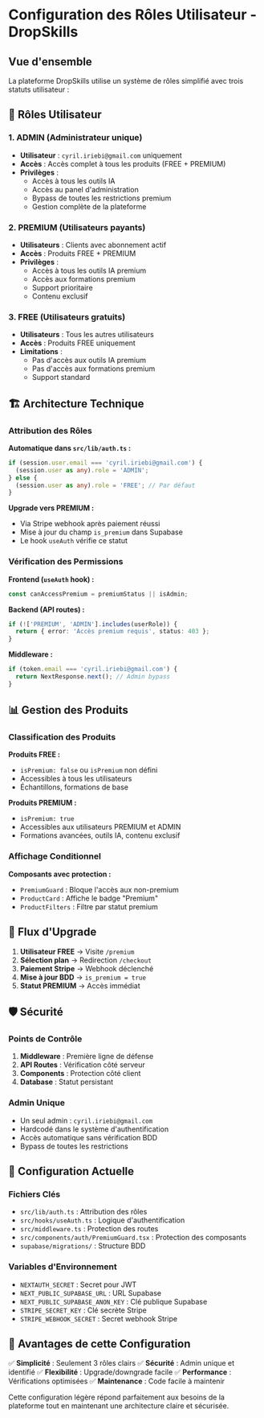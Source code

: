 # Configuration des Rôles Utilisateur - DropSkills

## Vue d'ensemble

La plateforme DropSkills utilise un système de rôles simplifié avec trois statuts utilisateur :

## 🔐 Rôles Utilisateur

### 1. **ADMIN** (Administrateur unique)
- **Utilisateur** : `cyril.iriebi@gmail.com` uniquement
- **Accès** : Accès complet à tous les produits (FREE + PREMIUM)
- **Privilèges** : 
  - Accès à tous les outils IA
  - Accès au panel d'administration
  - Bypass de toutes les restrictions premium
  - Gestion complète de la plateforme

### 2. **PREMIUM** (Utilisateurs payants)
- **Utilisateurs** : Clients avec abonnement actif
- **Accès** : Produits FREE + PREMIUM
- **Privilèges** :
  - Accès à tous les outils IA premium
  - Accès aux formations premium
  - Support prioritaire
  - Contenu exclusif

### 3. **FREE** (Utilisateurs gratuits)
- **Utilisateurs** : Tous les autres utilisateurs
- **Accès** : Produits FREE uniquement
- **Limitations** :
  - Pas d'accès aux outils IA premium
  - Pas d'accès aux formations premium
  - Support standard

## 🏗️ Architecture Technique

### Attribution des Rôles

**Automatique dans `src/lib/auth.ts` :**
```typescript
if (session.user.email === 'cyril.iriebi@gmail.com') {
  (session.user as any).role = 'ADMIN';
} else {
  (session.user as any).role = 'FREE'; // Par défaut
}
```

**Upgrade vers PREMIUM :**
- Via Stripe webhook après paiement réussi
- Mise à jour du champ `is_premium` dans Supabase
- Le hook `useAuth` vérifie ce statut

### Vérification des Permissions

**Frontend (`useAuth` hook) :**
```typescript
const canAccessPremium = premiumStatus || isAdmin;
```

**Backend (API routes) :**
```typescript
if (!['PREMIUM', 'ADMIN'].includes(userRole)) {
  return { error: 'Accès premium requis', status: 403 };
}
```

**Middleware :**
```typescript
if (token.email === 'cyril.iriebi@gmail.com') {
  return NextResponse.next(); // Admin bypass
}
```

## 📊 Gestion des Produits

### Classification des Produits

**Produits FREE :**
- `isPremium: false` ou `isPremium` non défini
- Accessibles à tous les utilisateurs
- Échantillons, formations de base

**Produits PREMIUM :**
- `isPremium: true`
- Accessibles aux utilisateurs PREMIUM et ADMIN
- Formations avancées, outils IA, contenu exclusif

### Affichage Conditionnel

**Composants avec protection :**
- `PremiumGuard` : Bloque l'accès aux non-premium
- `ProductCard` : Affiche le badge "Premium"
- `ProductFilters` : Filtre par statut premium

## 🔄 Flux d'Upgrade

1. **Utilisateur FREE** → Visite `/premium`
2. **Sélection plan** → Redirection `/checkout`
3. **Paiement Stripe** → Webhook déclenché
4. **Mise à jour BDD** → `is_premium = true`
5. **Statut PREMIUM** → Accès immédiat

## 🛡️ Sécurité

### Points de Contrôle

1. **Middleware** : Première ligne de défense
2. **API Routes** : Vérification côté serveur
3. **Components** : Protection côté client
4. **Database** : Statut persistant

### Admin Unique

- Un seul admin : `cyril.iriebi@gmail.com`
- Hardcodé dans le système d'authentification
- Accès automatique sans vérification BDD
- Bypass de toutes les restrictions

## 📝 Configuration Actuelle

### Fichiers Clés

- `src/lib/auth.ts` : Attribution des rôles
- `src/hooks/useAuth.ts` : Logique d'authentification
- `src/middleware.ts` : Protection des routes
- `src/components/auth/PremiumGuard.tsx` : Protection des composants
- `supabase/migrations/` : Structure BDD

### Variables d'Environnement

- `NEXTAUTH_SECRET` : Secret pour JWT
- `NEXT_PUBLIC_SUPABASE_URL` : URL Supabase
- `NEXT_PUBLIC_SUPABASE_ANON_KEY` : Clé publique Supabase
- `STRIPE_SECRET_KEY` : Clé secrète Stripe
- `STRIPE_WEBHOOK_SECRET` : Secret webhook Stripe

## 🎯 Avantages de cette Configuration

✅ **Simplicité** : Seulement 3 rôles clairs
✅ **Sécurité** : Admin unique et identifié
✅ **Flexibilité** : Upgrade/downgrade facile
✅ **Performance** : Vérifications optimisées
✅ **Maintenance** : Code facile à maintenir

Cette configuration légère répond parfaitement aux besoins de la plateforme tout en maintenant une architecture claire et sécurisée.
